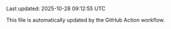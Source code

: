 Last updated: 2025-10-28 09:12:55 UTC

This file is automatically updated by the GitHub Action workflow.
